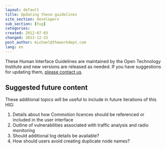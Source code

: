 ```yaml
---
layout: default
title: Updating these guidelines
site_section: developers
sub_section: [hig]
categories: 
created: 2012-07-03
changed: 2013-12-25
post_author: michael@theworkdept.com
lang: en
---
```

  <p>These Human Interface Guidelines are maintained by the Open Technology Institute and new versions are released as needed. If you have suggestions for updating them, <a href="/contact">please contact us</a>.</p>

<h2>Suggested future content</h2>

<p>These additional topics will be useful to include in future iterations of this HIG:</p>

<ol>
	<li>Details about how Commotion licences should be referenced or included in the user interface</li>
	<li>Outline of vulnerabilities associated with traffic analysis and radio monitoring</li>
	<li>Should additional log details be available?</li>
	<li>How should users avoid creating duplicate node names?</li>
</ol>
 
